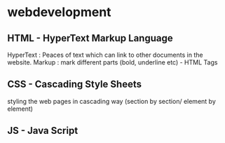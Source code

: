 # webdevelopment

## HTML - HyperText Markup Language

HyperText : Peaces of text which can link to other documents in the website.
Markup : mark different parts (bold, underline etc) - HTML Tags

## CSS - Cascading Style Sheets

styling the web pages in cascading way (section by section/ element by element)

## JS - Java Script
